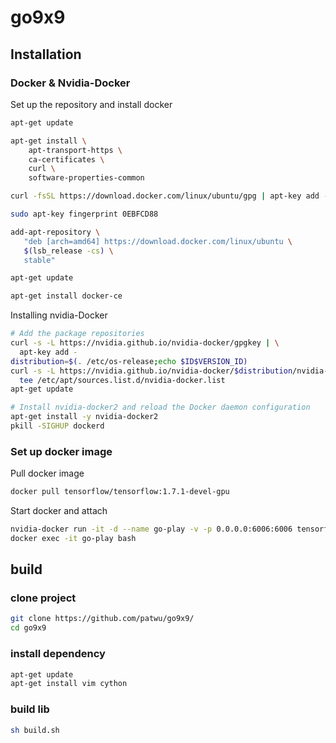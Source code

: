 # go9x9

## Installation

### Docker & Nvidia-Docker

Set up the repository and install docker

```sh
apt-get update

apt-get install \
    apt-transport-https \
    ca-certificates \
    curl \
    software-properties-common

curl -fsSL https://download.docker.com/linux/ubuntu/gpg | apt-key add -

sudo apt-key fingerprint 0EBFCD88

add-apt-repository \
   "deb [arch=amd64] https://download.docker.com/linux/ubuntu \
   $(lsb_release -cs) \
   stable"

apt-get update

apt-get install docker-ce
```

Installing nvidia-Docker

```sh
# Add the package repositories
curl -s -L https://nvidia.github.io/nvidia-docker/gpgkey | \
  apt-key add -
distribution=$(. /etc/os-release;echo $ID$VERSION_ID)
curl -s -L https://nvidia.github.io/nvidia-docker/$distribution/nvidia-docker.list | \
  tee /etc/apt/sources.list.d/nvidia-docker.list
apt-get update

# Install nvidia-docker2 and reload the Docker daemon configuration
apt-get install -y nvidia-docker2
pkill -SIGHUP dockerd
```

### Set up docker image

Pull docker image

```sh
docker pull tensorflow/tensorflow:1.7.1-devel-gpu
```

Start docker and attach

```sh
nvidia-docker run -it -d --name go-play -v -p 0.0.0.0:6006:6006 tensorflow/tensorflow:1.7.1-devel-gpu bash
docker exec -it go-play bash
```

## build

### clone project

```sh
git clone https://github.com/patwu/go9x9/
cd go9x9
```

### install dependency

```sh
apt-get update
apt-get install vim cython
```

### build lib

```sh
sh build.sh
```
